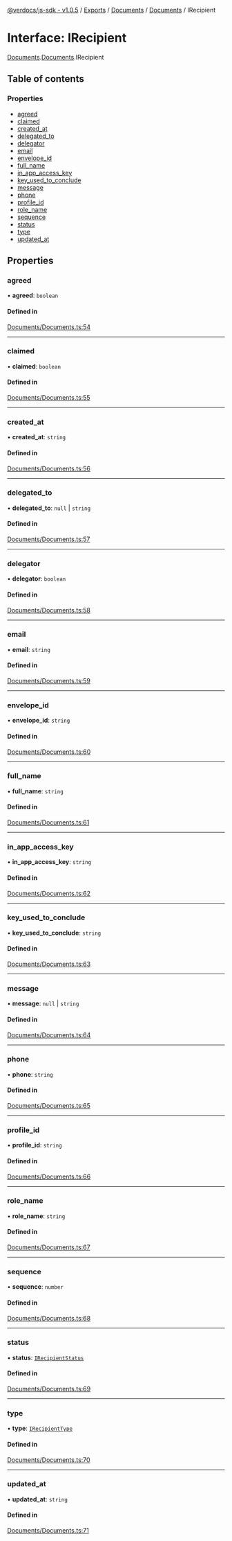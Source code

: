 [@verdocs/js-sdk - v1.0.5](../README.md) / [Exports](../modules.md) / [Documents](../modules/Documents.md) / [Documents](../modules/Documents.Documents-1.md) / IRecipient

# Interface: IRecipient

[Documents](../modules/Documents.md).[Documents](../modules/Documents.Documents-1.md).IRecipient

## Table of contents

### Properties

- [agreed](Documents.Documents-1.IRecipient.md#agreed)
- [claimed](Documents.Documents-1.IRecipient.md#claimed)
- [created_at](Documents.Documents-1.IRecipient.md#created_at)
- [delegated_to](Documents.Documents-1.IRecipient.md#delegated_to)
- [delegator](Documents.Documents-1.IRecipient.md#delegator)
- [email](Documents.Documents-1.IRecipient.md#email)
- [envelope_id](Documents.Documents-1.IRecipient.md#envelope_id)
- [full_name](Documents.Documents-1.IRecipient.md#full_name)
- [in_app_access_key](Documents.Documents-1.IRecipient.md#in_app_access_key)
- [key_used_to_conclude](Documents.Documents-1.IRecipient.md#key_used_to_conclude)
- [message](Documents.Documents-1.IRecipient.md#message)
- [phone](Documents.Documents-1.IRecipient.md#phone)
- [profile_id](Documents.Documents-1.IRecipient.md#profile_id)
- [role_name](Documents.Documents-1.IRecipient.md#role_name)
- [sequence](Documents.Documents-1.IRecipient.md#sequence)
- [status](Documents.Documents-1.IRecipient.md#status)
- [type](Documents.Documents-1.IRecipient.md#type)
- [updated_at](Documents.Documents-1.IRecipient.md#updated_at)

## Properties

### agreed

• **agreed**: `boolean`

#### Defined in

[Documents/Documents.ts:54](https://github.com/Verdocs/js-sdk/blob/main/src/Documents/Documents.ts#L54)

___

### claimed

• **claimed**: `boolean`

#### Defined in

[Documents/Documents.ts:55](https://github.com/Verdocs/js-sdk/blob/main/src/Documents/Documents.ts#L55)

___

### created\_at

• **created\_at**: `string`

#### Defined in

[Documents/Documents.ts:56](https://github.com/Verdocs/js-sdk/blob/main/src/Documents/Documents.ts#L56)

___

### delegated\_to

• **delegated\_to**: ``null`` \| `string`

#### Defined in

[Documents/Documents.ts:57](https://github.com/Verdocs/js-sdk/blob/main/src/Documents/Documents.ts#L57)

___

### delegator

• **delegator**: `boolean`

#### Defined in

[Documents/Documents.ts:58](https://github.com/Verdocs/js-sdk/blob/main/src/Documents/Documents.ts#L58)

___

### email

• **email**: `string`

#### Defined in

[Documents/Documents.ts:59](https://github.com/Verdocs/js-sdk/blob/main/src/Documents/Documents.ts#L59)

___

### envelope\_id

• **envelope\_id**: `string`

#### Defined in

[Documents/Documents.ts:60](https://github.com/Verdocs/js-sdk/blob/main/src/Documents/Documents.ts#L60)

___

### full\_name

• **full\_name**: `string`

#### Defined in

[Documents/Documents.ts:61](https://github.com/Verdocs/js-sdk/blob/main/src/Documents/Documents.ts#L61)

___

### in\_app\_access\_key

• **in\_app\_access\_key**: `string`

#### Defined in

[Documents/Documents.ts:62](https://github.com/Verdocs/js-sdk/blob/main/src/Documents/Documents.ts#L62)

___

### key\_used\_to\_conclude

• **key\_used\_to\_conclude**: `string`

#### Defined in

[Documents/Documents.ts:63](https://github.com/Verdocs/js-sdk/blob/main/src/Documents/Documents.ts#L63)

___

### message

• **message**: ``null`` \| `string`

#### Defined in

[Documents/Documents.ts:64](https://github.com/Verdocs/js-sdk/blob/main/src/Documents/Documents.ts#L64)

___

### phone

• **phone**: `string`

#### Defined in

[Documents/Documents.ts:65](https://github.com/Verdocs/js-sdk/blob/main/src/Documents/Documents.ts#L65)

___

### profile\_id

• **profile\_id**: `string`

#### Defined in

[Documents/Documents.ts:66](https://github.com/Verdocs/js-sdk/blob/main/src/Documents/Documents.ts#L66)

___

### role\_name

• **role\_name**: `string`

#### Defined in

[Documents/Documents.ts:67](https://github.com/Verdocs/js-sdk/blob/main/src/Documents/Documents.ts#L67)

___

### sequence

• **sequence**: `number`

#### Defined in

[Documents/Documents.ts:68](https://github.com/Verdocs/js-sdk/blob/main/src/Documents/Documents.ts#L68)

___

### status

• **status**: [`IRecipientStatus`](../modules/Documents.Documents-1.md#irecipientstatus)

#### Defined in

[Documents/Documents.ts:69](https://github.com/Verdocs/js-sdk/blob/main/src/Documents/Documents.ts#L69)

___

### type

• **type**: [`IRecipientType`](../modules/Documents.Documents-1.md#irecipienttype)

#### Defined in

[Documents/Documents.ts:70](https://github.com/Verdocs/js-sdk/blob/main/src/Documents/Documents.ts#L70)

___

### updated\_at

• **updated\_at**: `string`

#### Defined in

[Documents/Documents.ts:71](https://github.com/Verdocs/js-sdk/blob/main/src/Documents/Documents.ts#L71)
